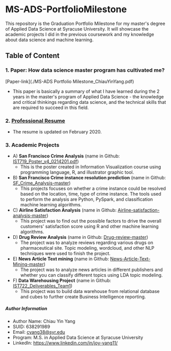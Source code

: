 # MS-ADS-PortfolioMilestone
This repository is the Graduation Portfolio Milestone for my master's degree of Applied Data Science at Syracuse University. It will showcase the academic projects I did in the previous coursework and my knowledge about data science and machine learning.

## Table of Content

### 1. Paper: How data science master program has cultivated me? 
[Paper-link](./MS-ADS Portfolio Milestone_ChiauYinYang.pdf) 
  - This paper is basically a summary of what I have learned during the 2 years in the master's program of Applied Data Science - the knowledge and critical thinkings regarding data science, and the technical skills that are required to succeed in this field.

### 2. [Professional Resume](./Resume_chiauyinyang_021420.pdf)
  - The resume is updated on February 2020.

### 3. Academic Projects
  * A) **San Francisco Crime Analysis**  (name in Github: [IST719_Poster_v4_0214201.pdf](./IST719_Poster_v4_0214201.pdf))
    - This is the poster created in Information Visualization course using programming language, R, and illustrator graphic tool.
  * B) **San Francisco Crime instance resolution prediction**  (name in Github: [SF_Crime_Analysis-master](./SF_Crime_Analysis-master))
    - This projects focuses on whether a crime instance could be resolved based on the location, time, type of crime instance. The tools used to perform the analysis are Python, PySpark, and classification machine learning algorithms.
  * C) **Airline Satisfaction Analysis**  (name in Github: [Airline-satisfaction-analysis-master](./Airline-satisfaction-analysis-master))
    - This project was to find out the possible factors to drive the overall customers' satisfaction score using R and other machine learning algorithms.
  * D) **Drug Review Analysis**  (name in Github: [Drug-review-master](./Drug-review-master))
    - The project was to analyze reviews regarding various drugs on pharmaceutical site. Topic modeling, wordcloud, and other NLP techniques were used to finish the project.
  * E) **News Article Text mining**  (name in Github: [News-Article-Text-Mining-master](./News-Article-Text-Mining-master))
    - The project was to analyze news articles in different publishers and whether you can classify different topics using LDA topic modeling.
  * F) **Data Warehousing Project**  (name in Github: [IST722_Deliverables_Team1](./IST722_Deliverables_Team1))
    - This project was to build data warehouse from relational database and cubes to further create Business Intelligence reporting.


##### Author Information

* Author Name: Chiau Yin Yang
* SUID: 638291989
* Email: cyang38@syr.edu
* Program: M.S. in Applied Data Science at Syracuse University
* LinkedIn: https://www.linkedin.com/in/joy-yang11/
